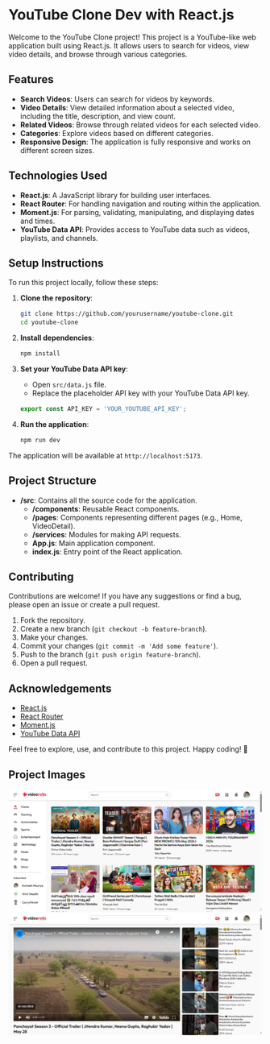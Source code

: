 # YouTube Clone Dev with React.js

Welcome to the YouTube Clone project! This project is a YouTube-like web application built using React.js. It allows users to search for videos, view video details, and browse through various categories.

## Features

- **Search Videos**: Users can search for videos by keywords.
- **Video Details**: View detailed information about a selected video, including the title, description, and view count.
- **Related Videos**: Browse through related videos for each selected video.
- **Categories**: Explore videos based on different categories.
- **Responsive Design**: The application is fully responsive and works on different screen sizes.

## Technologies Used

- **React.js**: A JavaScript library for building user interfaces.
- **React Router**: For handling navigation and routing within the application.
- **Moment.js**: For parsing, validating, manipulating, and displaying dates and times.
- **YouTube Data API**: Provides access to YouTube data such as videos, playlists, and channels.

## Setup Instructions

To run this project locally, follow these steps:

1. **Clone the repository**:
    ```sh
    git clone https://github.com/yourusername/youtube-clone.git
    cd youtube-clone
    ```

2. **Install dependencies**:
    ```sh
    npm install
    ```

3. **Set your YouTube Data API key**:
    - Open `src/data.js` file.
    - Replace the placeholder API key with your YouTube Data API key.
    
    ```javascript
    export const API_KEY = 'YOUR_YOUTUBE_API_KEY';
    ```

4. **Run the application**:
    ```sh
    npm run dev
    ```

The application will be available at `http://localhost:5173`.

## Project Structure

- **/src**: Contains all the source code for the application.
  - **/components**: Reusable React components.
  - **/pages**: Components representing different pages (e.g., Home, VideoDetail).
  - **/services**: Modules for making API requests.
  - **App.js**: Main application component.
  - **index.js**: Entry point of the React application.

## Contributing

Contributions are welcome! If you have any suggestions or find a bug, please open an issue or create a pull request.

1. Fork the repository.
2. Create a new branch (`git checkout -b feature-branch`).
3. Make your changes.
4. Commit your changes (`git commit -m 'Add some feature'`).
5. Push to the branch (`git push origin feature-branch`).
6. Open a pull request.

## Acknowledgements

- [React.js](https://reactjs.org/)
- [React Router](https://reactrouter.com/)
- [Moment.js](https://momentjs.com/)
- [YouTube Data API](https://developers.google.com/youtube/v3)

Feel free to explore, use, and contribute to this project. Happy coding! 🚀

## Project Images

![Image 1](src/assets/project_img_1.png)
![Image 1](src/assets/project_img_2.png)
